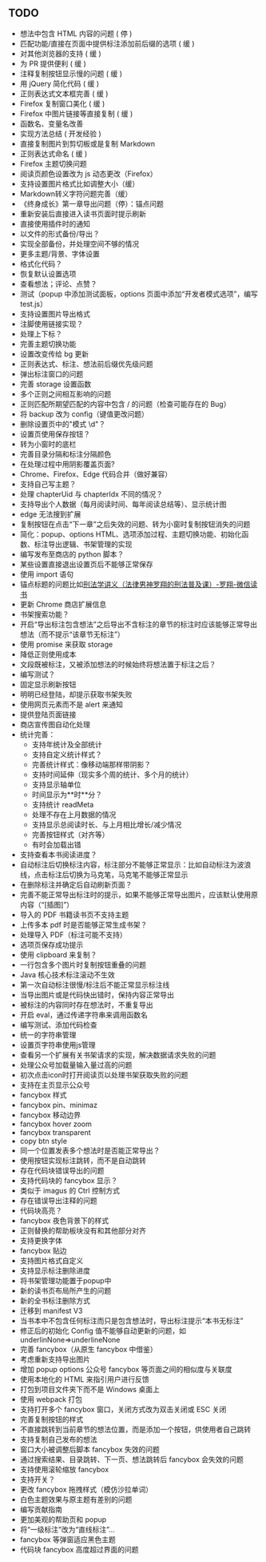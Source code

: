 ## TODO

- 想法中包含 HTML 内容的问题 ( 停 )
- 匹配功能/直接在页面中提供标注添加前后缀的选项 ( 缓 )
- 对其他浏览器的支持 ( 缓 )
- 为 PR 提供便利 ( 缓 )
- 注释复制按钮显示慢的问题 ( 缓 )
- 用 jQuery 简化代码 ( 缓 )
- 正则表达式文本框完善 ( 缓 )
- Firefox 复制窗口美化 ( 缓 )
- Firefox 中图片链接等直接复制 ( 缓 )
- 函数名、变量名改善
- 实现方法总结 ( 开发经验 )
- 直接复制图片到剪切板或是复制 Markdown
- 正则表达式命名 ( 缓 )
- Firefox 主题切换问题
- 阅读页颜色设置改为 js 动态更改（Firefox）
- 支持设置图片格式比如调整大小（缓）
- Markdown转义字符问题完善（缓）
- 《终身成长》第一章导出问题（停）：锚点问题
- 重新安装后直接进入读书页面时提示刷新
- 直接使用插件时的通知
- 以文件的形式备份/导出？
- 实现全部备份，并处理空间不够的情况
- 更多主题/背景、字体设置
- 格式化代码？
- 恢复默认设置选项
- 查看想法；评论、点赞？
- 测试（popup 中添加测试面板，options 页面中添加“开发者模式选项”，编写 test.js）
- 支持设置图片导出格式
- 注脚使用链接实现？
- 处理上下标？
- 完善主题切换功能
- 设置改变传给 bg 更新
- 正则表达式、标注、想法前后缀优先级问题
- 弹出标注窗口的问题
- 完善 storage 设置函数
- 多个正则之间相互影响的问题
- 正则匹配所期望匹配的内容中包含 / 的问题（检查可能存在的 Bug）
- 将 backup 改为 config（键值更改问题）
- 删除设置页中的"模式 \d"？
- 设置页使用保存按钮？
- 转为小窗时的底栏
- 完善目录分隔和标注分隔颜色
- 在处理过程中用阴影覆盖页面?
- Chrome、Firefox、Edge 代码合并（做好兼容）
- 支持自己写主题？
- 处理 chapterUid 与 chapterIdx 不同的情况？
- 支持导出个人数据（每月阅读时间、每年阅读总结等）、显示统计图
- edge 无法搜到扩展
- 复制按钮在点击“下一章”之后失效的问题、转为小窗时复制按钮消失的问题
- 简化：popup、options HTML、选项添加过程、主题切换功能、初始化函数、标注导出逻辑、书架管理的实现
- 编写发布至商店的 python 脚本？
- 某些设置直接退出设置页后不能够正常保存
- 使用 import 语句
- 锚点标题的问题比如[刑法学讲义（法律男神罗翔的刑法普及课）-罗翔-微信读书](https://weread.qq.com/web/reader/48032df071f3ab37480b27ak16732dc0161679091c5aeb1)
- 更新 Chrome 商店扩展信息
- 书架搜索功能？
- 开启“导出标注包含想法”之后导出不含标注的章节的标注时应该能够正常导出想法（而不提示“该章节无标注”）
- 使用 promise 来获取 storage
- 降低正则使用成本
- 文段既被标注，又被添加想法的时候始终将想法置于标注之后？
- 编写测试？
- 固定显示刷新按钮
- 明明已经登陆，却提示获取书架失败
- 使用网页元素而不是 alert 来通知
- 提供登陆页面链接
- 商店宣传图自动化处理
- 统计完善：
  - 支持年统计及全部统计
  - 支持自定义统计样式？
  - 完善统计样式：像移动端那样带阴影？
  - 支持时间延伸（现实多个周的统计、多个月的统计）
  - 支持显示轴单位
  - 时间显示为\*\*时\*\*分？
  - 支持统计 readMeta
  - 处理不存在上月数据的情况
  - 支持显示总阅读时长、与上月相比增长/减少情况
  - 完善按钮样式（对齐等）
  - 有时会加载出错
- 支持查看本书阅读进度？
- 自动标注后切换标注内容，标注部分不能够正常显示：比如自动标注为波浪线，点击标注后切换为马克笔，马克笔不能够正常显示
- 在删除标注并确定后自动刷新页面？
- 完善不能正常导出标注时的提示，如果不能够正常导出图片，应该默认使用原内容（“[插图]”）
- 导入的 PDF 书籍读书页不支持主题
- 上传多本 pdf 时是否能够正常生成书架？
- 处理导入 PDF（标注可能不支持）
- 选项页保存成功提示
- 使用 clipboard 来复制？
- 一行包含多个图片时复制按钮重叠的问题
- Java 核心技术标注滚动不生效
- 第一次自动标注很慢/标注后不能正常显示标注线
- 当导出图片或是代码快出错时，保持内容正常导出
- 被标注的内容同时存在想法时，不重复导出
- 开启 eval，通过传递字符串来调用函数名
- 编写测试、添加代码检查
- 统一的字符串管理
- 设置页字符串使用js管理
- 查看另一个扩展有关书架请求的实现，解决数据请求失败的问题
- 处理公众号加载量输入量过高的问题
- 初次点击icon时打开阅读页以处理书架获取失败的问题
- 支持在主页显示公众号
- fancybox 样式
- fancybox pin、minimaz
- fancybox 移动边界
- fancybox hover zoom
- fancybox transparent
- copy btn style
- 同一个位置发表多个想法时是否能正常导出？
- 使用按钮实现标注跳转，而不是自动跳转
- 存在代码块错误导出的问题
- 支持代码块的 fancybox 显示？
- 类似于 imagus 的 Ctrl 控制方式
- 存在错误导出注释的问题
- 代码块高亮？
- fancybox 夜色背景下的样式
- 正则替换的帮助板块没有和其他部分对齐
- 支持更换字体
- fancybox 贴边
- 支持图片格式自定义
- 支持显示标注删除进度
- 将书架管理功能置于popup中
- 新的读书页布局所产生的问题
- 新的全书标注删除方式
- 迁移到 manifest V3
- 当书本中不包含任何标注而只是包含想法时，导出标注提示“本书无标注”
- 修正后的初始化 Config 值不能够自动更新的问题，如 underlinNone=>underlineNone
- 完善 fancybox（从原生 fancybox 中借鉴）
- 考虑重新支持导出图片
- 增加 popup options 公众号 fancybox 等页面之间的相似度与关联度
- 使用本地化的 HTML 来指引用户进行反馈
- 打包到项目文件夹下而不是 Windows 桌面上
- 使用 webpack 打包
- 支持打开多个 fancybox 窗口，关闭方式改为双击关闭或 ESC 关闭
- 完善复制按钮的样式
- 不直接跳转到当前章节的想法位置，而是添加一个按钮，供使用者自己跳转
- 支持复制自己发布的想法
- 窗口大小被调整后脚本 fancybox 失效的问题
- 通过搜索结果、目录跳转、下一页、想法跳转后 fancybox 会失效的问题
- 支持使用滚轮缩放 fancybox
- 支持开关？
- 更改 fancybox 拖拽样式（模仿沙拉单词）
- 白色主题效果与原主题有差别的问题
- 编写贡献指南
- 更加美观的帮助页和 popup
- 将“一级标注”改为“直线标注”...
- fancybox 等弹窗适应黑色主题
- 代码块 fancybox 高度超过界面的问题